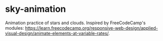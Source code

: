 # sky-animation
Animation practice of stars and clouds. Inspired by FreeCodeCamp's modules: https://learn.freecodecamp.org/responsive-web-design/applied-visual-design/animate-elements-at-variable-rates/.
